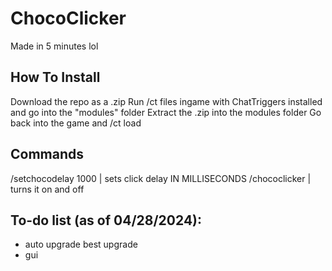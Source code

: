 # ChocoClicker
Made in 5 minutes lol

## How To Install
Download the repo as a .zip
Run /ct files ingame with ChatTriggers installed and go into the "modules" folder
Extract the .zip into the modules folder
Go back into the game and /ct load

## Commands
/setchocodelay 1000 | sets click delay IN MILLISECONDS
/chococlicker | turns it on and off 

## To-do list (as of 04/28/2024):
- auto upgrade best upgrade
- gui
